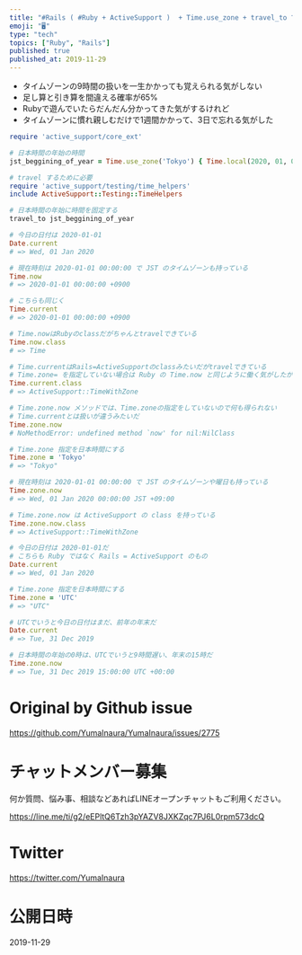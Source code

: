 ```yaml
---
title: "#Rails ( #Ruby + ActiveSupport )  + Time.use_zone + travel_to で現地時刻=日本"
emoji: "🖥"
type: "tech"
topics: ["Ruby", "Rails"]
published: true
published_at: 2019-11-29
---
```


- タイムゾーンの9時間の扱いを一生かかっても覚えられる気がしない
- 足し算と引き算を間違える確率が65%
- Rubyで遊んでいたらだんだん分かってきた気がするけれど
- タイムゾーンに慣れ親しむだけで1週間かかって、3日で忘れる気がした


```rb
require 'active_support/core_ext'

# 日本時間の年始の時間
jst_beggining_of_year = Time.use_zone('Tokyo') { Time.local(2020, 01, 01, 00, 00, 00) }

# travel するために必要
require 'active_support/testing/time_helpers'
include ActiveSupport::Testing::TimeHelpers

# 日本時間の年始に時間を固定する
travel_to jst_beggining_of_year

# 今日の日付は 2020-01-01
Date.current
# => Wed, 01 Jan 2020

# 現在時刻は 2020-01-01 00:00:00 で JST のタイムゾーンも持っている
Time.now
# => 2020-01-01 00:00:00 +0900

# こちらも同じく
Time.current
# => 2020-01-01 00:00:00 +0900

# Time.nowはRubyのclassだがちゃんとtravelできている
Time.now.class
# => Time

# Time.currentはRails=ActiveSupportのclassみたいだがtravelできている
# Time.zone= を指定していない場合は Ruby の Time.now と同じように働く気がしたが合ってるかな
Time.current.class
# => ActiveSupport::TimeWithZone

# Time.zone.now メソッドでは、Time.zoneの指定をしていないので何も得られない
# Time.currentとは扱いが違うみたいだ
Time.zone.now
# NoMethodError: undefined method `now' for nil:NilClass

# Time.zone 指定を日本時間にする
Time.zone = 'Tokyo'
# => "Tokyo"

# 現在時刻は 2020-01-01 00:00:00 で JST のタイムゾーンや曜日も持っている
Time.zone.now
# => Wed, 01 Jan 2020 00:00:00 JST +09:00

# Time.zone.now は ActiveSupport の class を持っている
Time.zone.now.class
# => ActiveSupport::TimeWithZone

# 今日の日付は 2020-01-01だ
# こちらも Ruby ではなく Rails = ActiveSupport のもの
Date.current
# => Wed, 01 Jan 2020

# Time.zone 指定を日本時間にする
Time.zone = 'UTC'
# => "UTC"

# UTCでいうと今日の日付はまだ、前年の年末だ
Date.current
# => Tue, 31 Dec 2019

# 日本時間の年始の0時は、UTCでいうと9時間遅い、年末の15時だ 
Time.zone.now
# => Tue, 31 Dec 2019 15:00:00 UTC +00:00


```


# Original by Github issue

https://github.com/YumaInaura/YumaInaura/issues/2775








<!-- Update From Qiita API -->

# チャットメンバー募集


何か質問、悩み事、相談などあればLINEオープンチャットもご利用ください。

https://line.me/ti/g2/eEPltQ6Tzh3pYAZV8JXKZqc7PJ6L0rpm573dcQ





# Twitter


https://twitter.com/YumaInaura


<!-- Update From Qiita API -->



# 公開日時

2019-11-29
